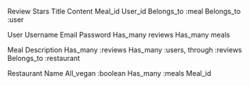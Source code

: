 Review
Stars
Title
Content
Meal_id
User_id
Belongs_to :meal
Belongs_to :user

User
Username
Email
Password
Has_many reviews
Has_many meals

Meal
Description
Has_many :reviews
Has_many :users, through :reviews
Belongs_to :restaurant

Restaurant
Name
All_vegan :boolean
Has_many :meals
Meal_id